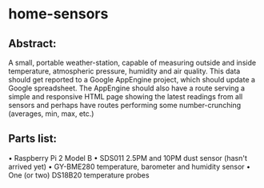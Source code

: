 # home-sensors
## Abstract:
A small, portable weather-station, capable of measuring outside and inside temperature, atmospheric pressure, humidity and air quality. This data should get reported to a Google AppEngine project, which should update a Google spreadsheet. The AppEngine should also have a route serving a simple and responsive HTML page showing the latest readings from all sensors and perhaps have routes performing some number-crunching (averages, min, max, etc.)

## Parts list:
• Raspberry Pi 2 Model B
• SDS011 2.5PM and 10PM dust sensor (hasn't arrived yet)
• GY-BME280 temperature, barometer and humidity sensor
• One (or two) DS18B20 temperature probes
